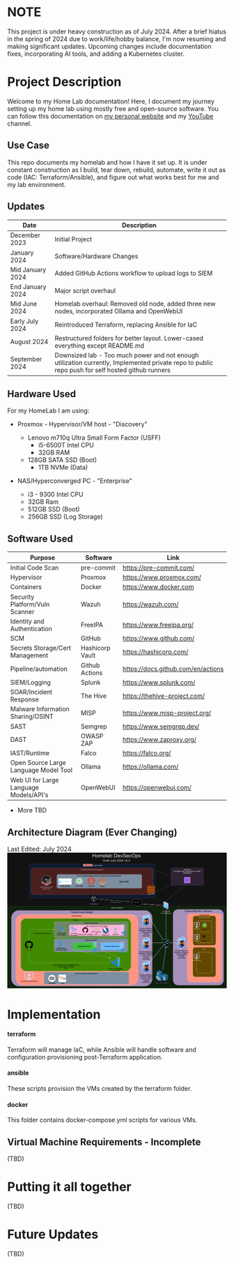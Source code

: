 # NOTE
This project is under heavy construction as of July 2024. After a brief hiatus in the spring of 2024 due to work/life/hobby balance, I'm now resuming and making significant updates. Upcoming changes include documentation fixes, incorporating AI tools, and adding a Kubernetes cluster.

#  Project Description
Welcome to my Home Lab documentation! Here, I document my journey setting up my home lab using mostly free and open-source software. You can follow this documentation on [my personal website](https://www.justinmjohnson.com) and my [YouTube](https://www.youtube.com/@initcyber) channel.

## Use Case
This repo documents my homelab and how I have it set up. It is under constant construction as I build, tear down, rebuild, automate, write it out as code (IAC: Terraform/Ansible), and figure out what works best for me and my lab environment.

## Updates
| Date             | Description                                                                          |
| ---------------- | ------------------------------------------------------------------------------------ |
| December 2023    | Initial Project                                                                      |
| January 2024     | Software/Hardware Changes                                                            |
| Mid January 2024 | Added GitHub Actions workflow to upload logs to SIEM                                 |
| End January 2024 | 	Major script overhaul                                                               |
| Mid June 2024    | Homelab overhaul: Removed old node, added three new nodes, incorporated Ollama and OpenWebUI    |
| Early July 2024  | Reintroduced Terraform, replacing Ansible for IaC                                    |
| August 2024      | Restructured folders for better layout. Lower-cased everything except README.md      |
| September 2024   | Downsized lab - Too much power and not enough utilization currently, Implemented private repo to public repo push for self hosted github runners                  |

## Hardware Used
For my HomeLab I am using:

 - Proxmox - Hypervisor/VM host - "Discovery"
   - Lenovo m710q Ultra Small Form Factor (USFF)
	 - i5-6500T Intel CPU
	 - 32GB RAM
   - 128GB SATA SSD (Boot)
	 - 1TB NVMe (Data) 

 - NAS/Hyperconverged PC - "Enterprise"
     - i3 - 9300 Intel CPU
     - 32GB Ram
     - 512GB SSD (Boot)
     - 256GB SSD (Log Storage)

## Software Used
| Purpose                           | Software          | Link                                                      |
| --------------------------------- | ----------------- | --------------------------------------------------------- |
| Initial Code Scan                 | pre-commit        | https://pre-commit.com/                                   |
| Hypervisor                        | Proxmox           | https://www.proxmox.com/                                  |
| Containers                        | Docker            | https://www.docker.com                                    |
| Security Platform/Vuln Scanner    | Wazuh             | https://wazuh.com/                                        |
| Identity and Authentication       | FreeIPA           | https://www.freeipa.org/                                  |
| SCM                               | GitHub            | https://www.github.com/                                   |
| Secrets Storage/Cert Management   | Hashicorp Vault   | https://hashicorp.com/                                    |
| Pipeline/automation               | Github Actions    | https://docs.github.com/en/actions                        |
| SIEM/Logging                      | Splunk            | https://www.splunk.com/                                   |
| SOAR/Incident Response            | The Hive          | https://thehive-project.com/                              |
| Malware Information Sharing/OSINT | MISP              | https://www.misp-project.org/                             |
| SAST                              | Semgrep           | https://www.semgrep.dev/                                  |
| DAST                              | OWASP ZAP         | https://www.zaproxy.org/                                  |
| IAST/Runtime                      | Falco             | https://falco.org/                                        |
| Open Source Large Language Model Tool  | Ollama            | https://ollama.com/                                  |
| Web UI for Large Language Models/API's  | OpenWebUI   | https://openwebui.com/                                    |

  - More TBD

## Architecture Diagram (Ever Changing)
Last Edited: July 2024
![HomelabDevSecOps](assets/Homelab.png)

# Implementation

#### terraform
Terraform will manage IaC, while Ansible will handle software and configuration provisioning post-Terraform application.

#### ansible
These scripts provision the VMs created by the terraform folder.

#### docker
This folder contains docker-compose.yml scripts for various VMs.


## Virtual Machine Requirements - Incomplete
(TBD)

# Putting it all together
(TBD)


# Future Updates
(TBD)
